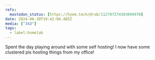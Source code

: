 ```yaml
---
refs:
  mastodon_status: [https://hyem.tech/@rob/112707274303094970]
date: 2024-06-30T19:42:04.405Z
media: ["343"]
tags:
  - label:homelab
---
```


Spent the day playing around with some self hosting! I now have some clustered pis hosting things from my office!

